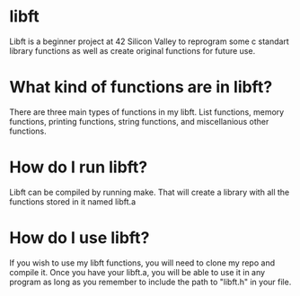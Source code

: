 # libft
Libft is a beginner project at 42 Silicon Valley to reprogram some c standart library functions as well as create original functions for future use.

# What kind of functions are in libft?

There are three main types of functions in my libft. List functions, memory functions, printing functions, string functions, and miscellanious other functions. 

# How do I run libft?

Libft can be compiled by running make. That will create a library with all the functions stored in it named libft.a

# How do I use libft?

If you wish to use my libft functions, you will need to clone my repo and compile it. Once you have your libft.a, you will be able to use it in any program as long as you remember to include the path to "libft.h" in your file.
